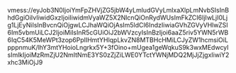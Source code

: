 vmess://eyJob3N0IjoiYmFpZHVjZG5jbW4yLmludGVyLmlxaXlpLmNvbSIsInBhdGgiOiIvIiwidGxzIjoiIiwidmVyaWZ5X2NlcnQiOnRydWUsImFkZCI6IjIwLjI0Ljg1LjEyNiIsInBvcnQiOjgwLCJhaWQiOjAsIm5ldCI6IndzIiwiaGVhZGVyVHlwZSI6Im5vbmUiLCJ2IjoiMiIsInR5cGUiOiJ2bWVzcyIsInBzIjoi6aaZ5riv5YWN5rWB6IqC54K5MeWPt3zop6PplIHmtYHlqpLkvZN8MTBHcHMiLCJyZW1hcmsiOiLpppnmuK/lhY3mtYHoioLngrkx5Y+3fOino+mUgea1geWqkuS9k3wxMEdwcyIsImlkIjoiMzRmZjU2NmItNmE3YS0zZjZiLWE0YTctYWNjMDQ2MjJjZjgxIiwiY2xhc3MiOjJ9
